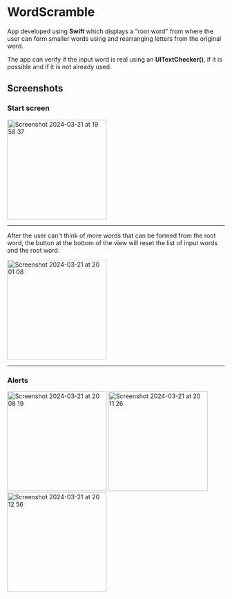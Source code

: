 # WordScramble

App developed using **Swift** which displays a "root word" from where the user can form smaller words using and rearranging letters from the original word.

The app can verify if the input word is real using an **UITextChecker()**, if it is possible and if it is not already used.

## Screenshots

### Start screen
<img width="230" alt="Screenshot 2024-03-21 at 19 58 37" src="https://github.com/notjorje/WordScramble-app/assets/115021871/21cc9189-99de-4680-840f-8e3120eeaeaf">

---

After the user can't think of more words that can be formed from the root word, the button at the bottom of the view will reset the list of input words and the root word.

<img width="230" alt="Screenshot 2024-03-21 at 20 01 08" src="https://github.com/notjorje/WordScramble-app/assets/115021871/9a572c82-ed5b-4045-8b75-60333cff5165">

---

### Alerts

<img width="230" alt="Screenshot 2024-03-21 at 20 08 19" src="https://github.com/notjorje/WordScramble-app/assets/115021871/f83f1ab1-9ec8-4131-853a-dab709d39657">

<img width="230" alt="Screenshot 2024-03-21 at 20 11 26" src="https://github.com/notjorje/WordScramble-app/assets/115021871/14fcc817-d092-4e49-8ee1-68c82c9a7351">

<img width="230" alt="Screenshot 2024-03-21 at 20 12 56" src="https://github.com/notjorje/WordScramble-app/assets/115021871/5cc66040-412c-4511-9068-8fd75cefbb58">





